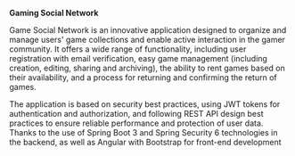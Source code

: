 **Gaming Social Network**

Game Social Network is an innovative application designed to organize and manage users' game collections and enable active interaction in the gamer community. It offers a wide range of functionality, including user registration with email verification, easy game management (including creation, editing, sharing and archiving), the ability to rent games based on their availability, and a process for returning and confirming the return of games.

The application is based on security best practices, using JWT tokens for authentication and authorization, and following REST API design best practices to ensure reliable performance and protection of user data. Thanks to the use of Spring Boot 3 and Spring Security 6 technologies in the backend, as well as Angular with Bootstrap for front-end development
